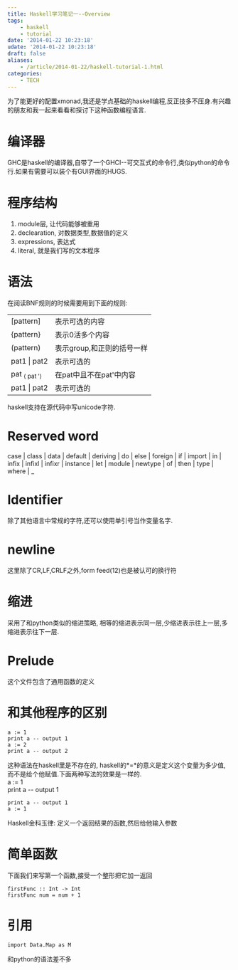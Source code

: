 ```yaml
---
title: Haskell学习笔记一--Overview
tags:
    - haskell
    - tutorial
date: '2014-01-22 10:23:18'
udate: '2014-01-22 10:23:18'
draft: false
aliases:
    - /article/2014-01-22/haskell-tutorial-1.html
categories:
    - TECH 
---
```

  
为了能更好的配置xmonad,我还是学点基础的haskell编程,反正技多不压身.有兴趣的朋友和我一起来看看和探讨下这种函数编程语言.  
  
编译器  
====  
GHC是haskell的编译器,自带了一个GHCI--可交互式的命令行,类似python的命令行.如果有需要可以装个有GUI界面的HUGS.  
  
程序结构 
====  
1. module层, 让代码能够被重用  
2. declearation, 对数据类型,数据值的定义  
3. expressions, 表达式  
4. literal, 就是我们写的文本程序  

  
语法  
====    
在阅读BNF规则的时候需要用到下面的规则:  

<table>
<tr><td>[pattern]</td><td>表示可选的内容</td></tr>
<tr><td>{pattern}</td><td> 表示0活多个内容 </td></tr> 
<tr><td>(pattern)</td><td> 表示group,和正则的括号一样</td></tr>  
<tr><td>pat1 | pat2 </td><td>表示可选的</td></tr>
<tr><td>  
  <div class="td11">  
    <span class="cmmi-10">pat</span>  
    <sub>  
      <span class="cmsy-7">⟨</span>  
      <span class="cmmi-7">pat</span>  
      <span class="cmsy-7">′⟩</span>  
    </sub>    
  </div></td>  
  <td>在pat中且不在pat'中内容</td></tr>
<tr><td>pat1 | pat2 </td><td>表示可选的</td></tr>
</table>
    
haskell支持在源代码中写unicode字符.  
  
Reserved word  
=====  
case | class | data | default | deriving | do | else | foreign | if | import | in | infix | infixl | infixr | instance | let | module | newtype | of | then | type | where | \_
  
Identifier  
=====  
除了其他语言中常规的字符,还可以使用单引号当作变量名字.  

newline
=====
这里除了CR,LF,CRLF之外,form feed(12)也是被认可的换行符
  
缩进  
=====  
采用了和python类似的缩进策略, 相等的缩进表示同一层,少缩进表示往上一层,多缩进表示往下一层.

  
Prelude  
=====  
这个文件包含了通用函数的定义
  
和其他程序的区别
=====  
    a := 1  
    print a -- output 1  
    a := 2  
    print a -- output 2

这种语法在haskell里是不存在的, haskell的*=*的意义是定义这个变量为多少值,而不是给个他赋值.下面两种写法的效果是一样的.  
    a := 1  
    print a -- output 1

    print a -- output 1
    a := 1  
  
Haskell金科玉律: 定义一个返回结果的函数,然后给他输入参数  
  
简单函数  
=====  
下面我们来写第一个函数,接受一个整形把它加一返回  

    firstFunc :: Int -> Int  
    firstFunc num = num + 1
  
    
引用  
=====  
    import Data.Map as M
和python的语法差不多
